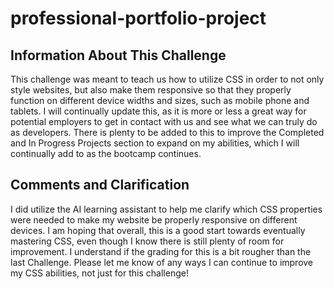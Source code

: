 # professional-portfolio-project

## Information About This Challenge
This challenge was meant to teach us how to utilize CSS in order to not only style websites, but also make them responsive so that they properly function on different device widths and sizes, such as mobile phone and tablets. I will continually update this, as it is more or less a great way for potential employers to get in contact with us and see what we can truly do as developers. There is plenty to be added to this to improve the Completed and In Progress Projects section to expand on my abilities, which I will continually add to as the bootcamp continues. 

## Comments and Clarification
I did utilize the AI learning assistant to help me clarify which CSS properties were needed to make my website be properly responsive on different devices. I am hoping that overall, this is a good start towards eventually mastering CSS, even though I know there is still plenty of room for improvement. I understand if the grading for this is a bit rougher than the last Challenge. Please let me know of any ways I can continue to improve my CSS abilities, not just for this challenge!